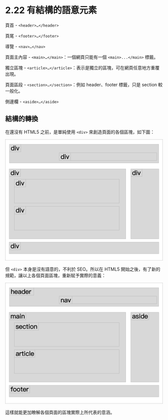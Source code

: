 # 2.22 有結構的語意元素

頁首 - `<header>…</header>`

頁尾 - `<footer>…</footer>`

導覽 - `<nav>…</nav>`

頁面主內容 - `<main>…</main>`：一個網頁只能有一個 `<main>...</main>` 標籤。

獨立區塊 - `<article>…</article>`：表示是獨立的區塊，可在網頁任意地方重覆出現。

頁面區段 - `<section>…</section>`：例如 header、footer 標籤，只是 section 較一般化。

側邊欄 - `<aside>…</aside>`

## 結構的轉換

在還沒有 HTML5 之前，是單純使用 `<div>` 來創造頁面的各個區塊，如下圖：

![早期全部都用 div 來建構主要區塊](../.gitbook/assets/chun-div.png)

但 `<div>` 本身是沒有語意的，不利於 SEO。所以在 HTML5 開始之後，有了新的規範，讓以上各個頁面區塊，重新賦予實際的意義：

![html5 版本之後，新增多個語意標籤](../.gitbook/assets/html5-xin-jie-gou-.png)

這樣就能更加瞭解各個頁面的區塊實際上所代表的意涵。

